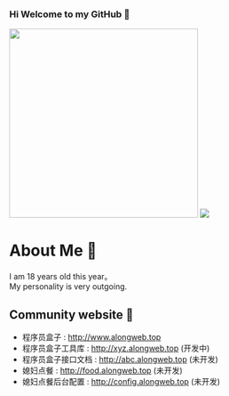 ### Hi Welcome to my GitHub 👋

<img height="340px" src = "https://github.com/YangWenLong123/YangWenLong123/assets/37095223/94e42824-dfa0-49c1-8809-e6875a993202" >

<!-- Here are some ideas to get you started:

- 🔭 I’m currently working on ...
- 🌱 I’m currently learning ...
- 👯 I’m looking to collaborate on ...
- 🤔 I’m looking for help with ...
- 💬 Ask me about ...
- 📫 How to reach me: ...
- 😄 Pronouns: ...
- ⚡ Fun fact: ... -->

<img src = "https://vkceyugu.cdn.bspapp.com/VKCEYUGU-24a8791b-4615-4dfa-af84-73c65b54fbac/650bd502-9f67-4358-a254-ee389026455d.gif" >

# About Me 👿

I am 18 years old this year。  
My personality is very outgoing.

## Community website 👻
- 程序员盒子 : http://www.alongweb.top
- 程序员盒子工具库 : http://xyz.alongweb.top (开发中)
- 程序员盒子接口文档 : http://abc.alongweb.top (未开发)
- 媳妇点餐 : http://food.alongweb.top (未开发)
- 媳妇点餐后台配置 : http://config.alongweb.top (未开发)
